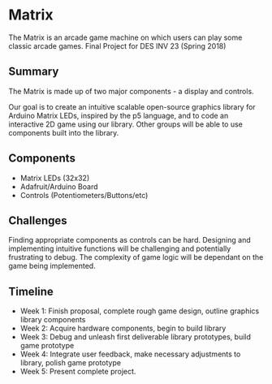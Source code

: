 # Matrix
The Matrix is an arcade game machine on which users can play some classic arcade games.
Final Project for DES INV 23 (Spring 2018)

## Summary
The Matrix is made up of two major components - a display and controls.

Our goal is to create an intuitive scalable open-source graphics library for Arduino Matrix LEDs, inspired by the p5 language, and to code an interactive 2D game using our library. Other groups will be able to use components built into the library.

## Components
- Matrix LEDs (32x32)
- Adafruit/Arduino Board
- Controls (Potentiometers/Buttons/etc)

## Challenges
Finding appropriate components as controls can be hard. Designing and implementing intuitive functions will be challenging and potentially frustrating to debug. The complexity of game logic will be dependant on the game being implemented.

## Timeline
- Week 1: Finish proposal, complete rough game design, outline graphics library components
- Week 2: Acquire hardware components, begin to build library
- Week 3: Debug and unleash first deliverable library prototypes, build game prototype
- Week 4: Integrate user feedback, make necessary adjustments to library, polish game prototype
- Week 5: Present complete project.
